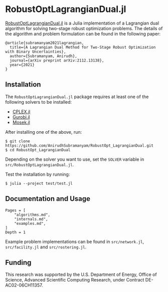 # RobustOptLagrangianDual.jl

[RobustOptLagrangianDual.jl](https://github.com/AnirudhSubramanyam/RobustOpt_LagrangianDual) is a Julia implementation of a Lagrangian dual algorithm for solving two-stage robust optimization problems. The details of the algorithm and problem formulation can be found in the following paper:
```
@article{subramanyam2021lagrangian,
  title={A Lagrangian Dual Method for Two-Stage Robust Optimization with Binary Uncertainties},
  author={Subramanyam, Anirudh},
  journal={arXiv preprint arXiv:2112.13138},
  year={2021}
}
```

## Installation
The `RobustOptLagrangianDual.jl` package requires at least one of the following solvers to be installed:
* [CPLEX.jl](https://github.com/jump-dev/CPLEX.jl)
* [Gurobi.jl](https://github.com/jump-dev/Gurobi.jl)
* [Mosek.jl](https://github.com/MOSEK/Mosek.jl)

After installing one of the above, run:
```shell
$ git clone https://github.com/AnirudhSubramanyam/RobustOpt_LagrangianDual.git
$ cd RobustOpt_LagrangianDual
```
Depending on the solver you want to use, set the `SOLVER` variable in `src/RobustOptLagrangianDual.jl`.

Test the installation by running:
```shell
$ julia --project test/test.jl
```

## Documentation and Usage
```@contents
Pages = [
    "algorithms.md",
    "internals.md",
    "examples.md",
]
Depth = 1
```

Example problem implementations can be found in `src/network.jl`, `src/facility.jl` and `src/rostering.jl`.

## Funding

This research was supported by the U.S. Department of Energy, Office of Science, Advanced Scientific Computing Research, under Contract DE-AC02-06CH11357.
